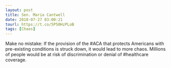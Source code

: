 ```yaml
---
layout: post
title: Sen. Maria Cantwell
date: 2018-07-27 03:00:21
tourl: https://t.co/5P50HzPLoB
tags: [Chaos]
---
```

Make no mistake: If the provision of the #ACA that protects Americans with pre-existing conditions is struck down, it would lead to more chaos. Millions of people would be at risk of discrimination or denial of #healthcare coverage.